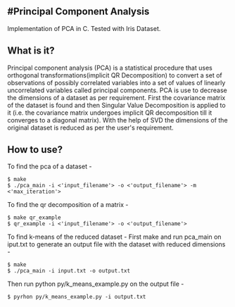 #Principal Component Analysis
-----------------------------
Implementation of PCA in C.
Tested with Iris Dataset.

What is it?
-----------
Principal component analysis (PCA) is a statistical procedure that
uses orthogonal transformations(implicit QR Decomposition) to convert a set of observations of possibly correlated variables into a set of values of linearly uncorrelated variables called principal components.
PCA is use to decrease the dimensions of a dataset as per requirement. First the covariance matrix of the dataset is found and then Singular Value Decomposition is applied to it (i.e. the covariance matrix undergoes implicit QR decomposition till it converges to a diagonal matrix). With the help of SVD the dimensions of the original dataset is reduced as per the user's requirement.

How to use?
-----------
To find the pca of a dataset -
```
$ make
$ ./pca_main -i <'input_filename'> -o <'output_filename'> -m <'max_iteration'>

```
To find the qr decomposition of a matrix -
```
$ make qr_example 
$ qr_example -i <'input_filename'> -o <'output_filename'>

````

To find k-means of the reduced dataset - 
First make and run pca_main on iput.txt to generate an output file with the dataset with reduced dimensions - 
```
$ make
$ ./pca_main -i input.txt -o output.txt

```
Then run python py/k_means_example.py on the output file -
```
$ pyrhon py/k_means_example.py -i output.txt

```

